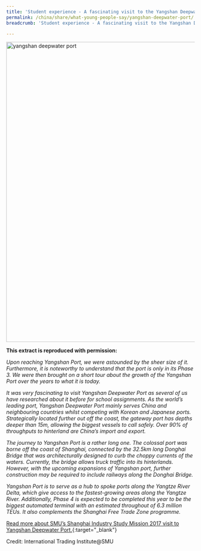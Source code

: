 ```yaml
---
title: 'Student experience - A fascinating visit to the Yangshan Deepwater Port'
permalink: /china/share/what-young-people-say/yangshan-deepwater-port/
breadcrumb: 'Student experience - A fascinating visit to the Yangshan Deepwater Port'

---
```



<img src="\images\china-youngpeople\yangshan-deepwater-port.jpg" alt="yangshan deepwater port" style="width:800px;" />

**This extract is reproduced with permission:**

*Upon reaching Yangshan Port, we were astounded by the sheer size of it. Furthermore, it is noteworthy to understand that the port is only in its Phase 3. We were then brought on a short tour about the growth of the Yangshan Port over the years to what it is today.*

*It was very fascinating to visit Yangshan Deepwater Port as several of us have researched about it before for school assignments. As the world’s leading port, Yangshan Deepwater Port mainly serves China and neighbouring countries whilst competing with Korean and Japanese ports. Strategically located further out off the coast, the gateway port has depths deeper than 15m, allowing the biggest vessels to call safely. Over 90% of throughputs to hinterland are China’s import and export.*

*The journey to Yangshan Port is a rather long one. The colossal port was borne off the coast of Shanghai, connected by the 32.5km long Donghai Bridge that was architecturally designed to curb the choppy currents of the waters. Currently, the bridge allows truck traffic into its hinterlands. However, with the upcoming expansions of Yangshan port, further construction may be required to include railways along the Donghai Bridge.*

*Yangshan Port is to serve as a hub to spoke ports along the Yangtze River Delta, which give access to the fastest-growing areas along the Yangtze River. Additionally, Phase 4 is expected to be completed this year to be the biggest automated terminal with an estimated throughout of 6.3 million TEUs. It also complements the Shanghai Free Trade Zone programme.*

[Read more about SMU’s Shanghai Industry Study Mission 2017 visit to Yangshan Deepwater Port.](/files/resources/SMU-Shanghai-Trip-Report_2017.pdf){:target="_blank"}

Credit: International Trading Institute@SMU